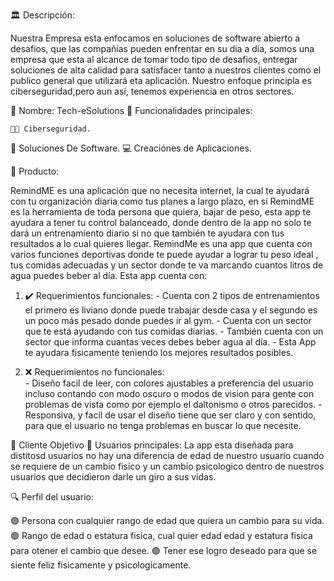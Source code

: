🏛️ Descripción:

Nuestra Empresa esta enfocamos en soluciones de software abierto a desafios, que las compañias pueden enfrentar en su dia a dia, somos una empresa que esta al alcance de tomar todo tipo de desafios, entregar soluciones de alta calidad para satisfacer tanto a nuestros clientes como el publico general que utilizará eta aplicación.
Nuestro enfoque principla es ciberseguridad,pero aun así, tenemos experiencia en otros sectores.

🚀 Nombre: Tech-eSolutions
🔧 Funcionalidades principales:

    👩‍💻 Ciberseguridad.
   💾 Soluciones De Software.
    💻 Creaciónes de Aplicaciones.


📱 Producto:

RemindME es una aplicación que no necesita internet, la cual te ayudará con tu organización diaria como tus planes a largo plazo, en sí RemindME es la herramienta de toda persona que quiera, bajar de peso, esta app te ayudara a tener tu control balanceado, donde dentro de la app no solo te dará un entrenamiento diario si no que también te ayudara con tus resultados a lo cual quieres llegar. RemindMe es una app que cuenta con varios funciones deportivas donde te puede ayudar a lograr tu peso ideal , tus comidas adecuadas y un sector donde te va marcando cuantos litros de agua puedes beber al día. Esta app cuenta con:

1. ✔️ Requerimientos funcionales:
        - Cuenta con 2 tipos de entrenamientos  el primero es liviano donde puede trabajar desde casa y el segundo es un poco más pesado donde puedes ir al gym.
        - Cuenta con un sector que te está ayudando con tus comidas diarias.
        - También cuenta con un sector que informa cuantas veces debes beber agua al día.
        - Esta App te ayudara físicamente teniendo los mejores resultados posibles.
  
2. ❌ Requerimientos no funcionales:   
        - Diseño facil de leer, con colores ajustables a preferencia del usuario incluso contando con modo oscuro o modos de vision para gente con problemas de vista como por ejemplo el daltonismo o otros parecidos.
        - Responsiva, y facil de usar el diseño tiene que ser claro y con sentido, para que el usuario no tenga problemas en buscar lo que necesite.

👥 Cliente Objetivo
🎯 Usuarios principales:
 La app esta diseñada para distitosd usuarios no hay una diferencia de edad de nuestro usuario cuando se requiere de un cambio fisico y un cambio psicologico dentro de nuestros usuarios que decidieron darle un giro a sus vidas.

🔍 Perfil del usuario:

 🟣  Persona con cualquier rango de edad que quiera un cambio para su vida.
 🟣  Rango de edad o estatura fisica, cual quier edad edad y estatura fisica para otener el cambio que desee.
 🟣  Tener ese logro deseado para que se siente feliz fisicamente y psicologicamente.

    
